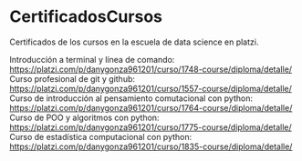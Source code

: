 # CertificadosCursos
<p>Certificados de los cursos en la escuela de data science en platzi.</p>

Introducción a terminal y línea de comando: https://platzi.com/p/danygonza961201/curso/1748-course/diploma/detalle/
Curso profesional de git y github: https://platzi.com/p/danygonza961201/curso/1557-course/diploma/detalle/
Curso de introducción al pensamiento comutacional con python: https://platzi.com/p/danygonza961201/curso/1764-course/diploma/detalle/
Curso de POO y algoritmos con python: https://platzi.com/p/danygonza961201/curso/1775-course/diploma/detalle/
Curso de estadística computacional con python: https://platzi.com/p/danygonza961201/curso/1835-course/diploma/detalle/
